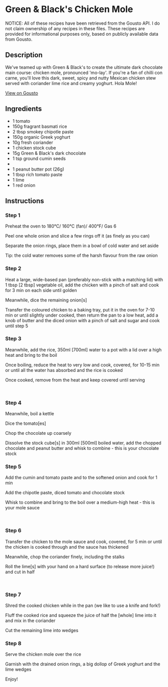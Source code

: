 # Green & Black's Chicken Mole

NOTICE: All of these recipes have been retrieved from the Gousto API. I do not claim ownership of any recipes in these files. These recipes are provided for informational purposes only, based on publicly available data from Gousto.

## Description

We've teamed up with Green & Black's to create the ultimate dark chocolate main course: chicken mole, pronounced 'mo-lay'. If you're a fan of chilli con carne, you'll love this dark, sweet, spicy and nutty Mexican chicken stew served with coriander lime rice and creamy yoghurt. Hola Mole!

[View on Gousto](https://www.gousto.co.uk/recipes/cookbook/green-blacks-chicken-mole)

## Ingredients

- 1 tomato
- 150g fragrant basmati rice 
- 2 tbsp smokey chipotle paste 
- 150g organic Greek yoghurt
- 10g fresh coriander
- 1 chicken stock cube
- 15g Green & Black's dark chocolate 
- 1 tsp ground cumin seeds
- 
- 1 peanut butter pot (26g)
- 1 tbsp rich tomato paste
- 1 lime 
- 1 red onion

## Instructions


### Step 1

Preheat the oven to 180&deg;C/ 160&deg;C (fan)/ 400&deg;F/ Gas 6&nbsp;


Peel one whole onion and slice a few rings off it (as finely as you can)


Separate the onion rings, place them in a bowl of cold water and set aside


Tip: the cold water removes some of the harsh flavour from the raw onion&nbsp;


### Step 2

Heat a large, wide-based pan (preferably non-stick with a matching lid) with 1 tbsp <span class="text-danger">[2 tbsp]&nbsp;</span>vegetable oil, add the chicken with a pinch of salt and cook for 3 min on each side until golden&nbsp;


Meanwhile, dice the remaining onion<span class="text-danger">[s]</span>


Transfer the coloured chicken to a baking tray, put it in the oven for 7-10 min or until slightly under cooked, then return the pan to a low heat, add a knob of butter and the diced onion with a pinch of salt and sugar and cook until step 5


### Step 3

Meanwhile, add the rice, 350ml <span class="text-danger">[700ml]</span>&nbsp;water to a pot with a lid over a high heat and bring to the boil


Once boiling, reduce the heat to very low and cook, covered, for 10-15 min or until all the water has absorbed and the rice is cooked


Once cooked, remove from the heat and keep covered until serving

<address>&nbsp;</address>


### Step 4

Meanwhile, boil a kettle


Dice the tomato<span class="text-danger">[es]&nbsp;</span>


Chop the chocolate up coarsely


Dissolve the stock cube<span class="text-danger">[s]</span>&nbsp;in 300ml<span class="text-danger"> [500ml]</span>&nbsp;boiled water, add the chopped chocolate and peanut butter and whisk to combine - this is your chocolate stock


### Step 5

Add the cumin and tomato paste and to the softened onion and cook for 1 min&nbsp;


Add the chipotle paste, diced tomato and chocolate stock


Whisk to combine and bring to the boil over a medium-high heat - this is your mole sauce


&nbsp;


### Step 6

Transfer the chicken to the mole sauce and cook, covered, for 5 min or until the chicken is cooked through and the sauce has thickened&nbsp;


Meanwhile, chop the coriander finely, including the stalks&nbsp;


Roll the lime<span class="text-danger">[s]</span>&nbsp;with your hand on a hard surface (to release more juice!) and cut in half


&nbsp;


### Step 7

Shred the cooked chicken while in the pan (we like to use a knife and fork!)&nbsp;


Fluff the cooked rice and squeeze the juice of half the <span class="text-danger">[whole]</span>&nbsp;lime&nbsp;into it and mix in the coriander&nbsp;


Cut the remaining lime into wedges

### Step 8

Serve the chicken mole over the rice&nbsp;


Garnish with the drained onion rings, a big dollop of Greek yoghurt and the lime wedges&nbsp;


Enjoy!

